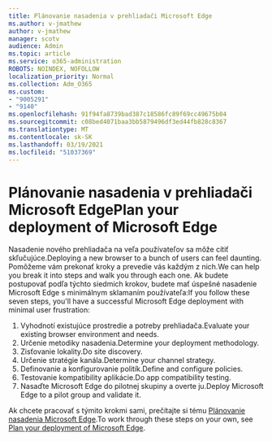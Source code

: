 ```yaml
---
title: Plánovanie nasadenia v prehliadači Microsoft Edge
ms.author: v-jmathew
author: v-jmathew
manager: scotv
audience: Admin
ms.topic: article
ms.service: o365-administration
ROBOTS: NOINDEX, NOFOLLOW
localization_priority: Normal
ms.collection: Adm_O365
ms.custom:
- "9005291"
- "9140"
ms.openlocfilehash: 91f94fa8739bad387c18586fc89f69cc49675b04
ms.sourcegitcommit: c08bed4071baa3bb5879496df3ed44fb828c8367
ms.translationtype: MT
ms.contentlocale: sk-SK
ms.lasthandoff: 03/19/2021
ms.locfileid: "51037369"
---
```

# <a name="plan-your-deployment-of-microsoft-edge"></a><span data-ttu-id="f8944-102">Plánovanie nasadenia v prehliadači Microsoft Edge</span><span class="sxs-lookup"><span data-stu-id="f8944-102">Plan your deployment of Microsoft Edge</span></span>

<span data-ttu-id="f8944-103">Nasadenie nového prehliadača na veľa používateľov sa môže cítiť skľučujúce.</span><span class="sxs-lookup"><span data-stu-id="f8944-103">Deploying a new browser to a bunch of users can feel daunting.</span></span> <span data-ttu-id="f8944-104">Pomôžeme vám prekonať kroky a prevedie vás každým z nich.</span><span class="sxs-lookup"><span data-stu-id="f8944-104">We can help you break it into steps and walk you through each one.</span></span> <span data-ttu-id="f8944-105">Ak budete postupovať podľa týchto siedmich krokov, budete mať úspešné nasadenie Microsoft Edge s minimálnym sklamaním používateľa:</span><span class="sxs-lookup"><span data-stu-id="f8944-105">If you follow these seven steps, you'll have a successful Microsoft Edge deployment with minimal user frustration:</span></span>

1. <span data-ttu-id="f8944-106">Vyhodnotí existujúce prostredie a potreby prehliadača.</span><span class="sxs-lookup"><span data-stu-id="f8944-106">Evaluate your existing browser environment and needs.</span></span>
2. <span data-ttu-id="f8944-107">Určenie metodiky nasadenia.</span><span class="sxs-lookup"><span data-stu-id="f8944-107">Determine your deployment methodology.</span></span>
3. <span data-ttu-id="f8944-108">Zisťovanie lokality.</span><span class="sxs-lookup"><span data-stu-id="f8944-108">Do site discovery.</span></span>
4. <span data-ttu-id="f8944-109">Určenie stratégie kanála.</span><span class="sxs-lookup"><span data-stu-id="f8944-109">Determine your channel strategy.</span></span>
5. <span data-ttu-id="f8944-110">Definovanie a konfigurovanie politík.</span><span class="sxs-lookup"><span data-stu-id="f8944-110">Define and configure policies.</span></span>
6. <span data-ttu-id="f8944-111">Testovanie kompatibility aplikácie.</span><span class="sxs-lookup"><span data-stu-id="f8944-111">Do app compatibility testing.</span></span>
7. <span data-ttu-id="f8944-112">Nasaďte Microsoft Edge do pilotnej skupiny a overte ju.</span><span class="sxs-lookup"><span data-stu-id="f8944-112">Deploy Microsoft Edge to a pilot group and validate it.</span></span>

<span data-ttu-id="f8944-113">Ak chcete pracovať s týmito krokmi sami, prečítajte si tému [Plánovanie nasadenia Microsoft Edge](https://go.microsoft.com/fwlink/?linkid=2129990).</span><span class="sxs-lookup"><span data-stu-id="f8944-113">To work through these steps on your own, see [Plan your deployment of Microsoft Edge](https://go.microsoft.com/fwlink/?linkid=2129990).</span></span>
